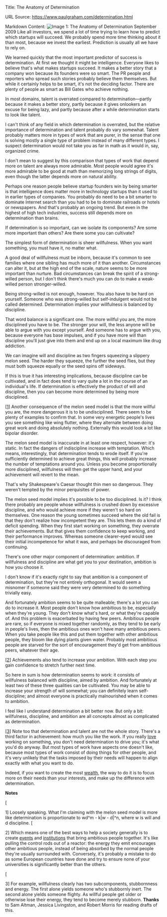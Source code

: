 Title: The Anatomy of Determination

URL Source: https://www.paulgraham.com/determination.html

Markdown Content:
![Image 1: The Anatomy of Determination ](https://s.turbifycdn.com/aah/paulgraham/the-anatomy-of-determination-2.gif)
September 2009
Like all investors, we spend a lot of time trying to learn how to predict which startups will succeed. We probably spend more time thinking about it than most, because we invest the earliest. Prediction is usually all we have to rely on.

We learned quickly that the most important predictor of success is determination. At first we thought it might be intelligence. Everyone likes to believe that's what makes startups succeed. It makes a better story that a company won because its founders were so smart. The PR people and reporters who spread such stories probably believe them themselves. But while it certainly helps to be smart, it's not the deciding factor. There are plenty of people as smart as Bill Gates who achieve nothing.

In most domains, talent is overrated compared to determination—partly because it makes a better story, partly because it gives onlookers an excuse for being lazy, and partly because after a while determination starts to look like talent.

I can't think of any field in which determination is overrated, but the relative importance of determination and talent probably do vary somewhat. Talent probably matters more in types of work that are purer, in the sense that one is solving mostly a single type of problem instead of many different types. I suspect determination would not take you as far in math as it would in, say, organized crime.

I don't mean to suggest by this comparison that types of work that depend more on talent are always more admirable. Most people would agree it's more admirable to be good at math than memorizing long strings of digits, even though the latter depends more on natural ability.

Perhaps one reason people believe startup founders win by being smarter is that intelligence does matter more in technology startups than it used to in earlier types of companies. You probably do need to be a bit smarter to dominate Internet search than you had to be to dominate railroads or hotels or newspapers. And that's probably an ongoing trend. But even in the highest of high tech industries, success still depends more on determination than brains.

If determination is so important, can we isolate its components? Are some more important than others? Are there some you can cultivate?

The simplest form of determination is sheer willfulness. When you want something, you must have it, no matter what.

A good deal of willfulness must be inborn, because it's common to see families where one sibling has much more of it than another. Circumstances can alter it, but at the high end of the scale, nature seems to be more important than nurture. Bad circumstances can break the spirit of a strong-willed person, but I don't think there's much you can do to make a weak-willed person stronger-willed.

Being strong-willed is not enough, however. You also have to be hard on yourself. Someone who was strong-willed but self-indulgent would not be called determined. Determination implies your willfulness is balanced by discipline.

That word balance is a significant one. The more willful you are, the more disciplined you have to be. The stronger your will, the less anyone will be able to argue with you except yourself. And someone has to argue with you, because everyone has base impulses, and if you have more will than discipline you'll just give into them and end up on a local maximum like drug addiction.

We can imagine will and discipline as two fingers squeezing a slippery melon seed. The harder they squeeze, the further the seed flies, but they must both squeeze equally or the seed spins off sideways.

If this is true it has interesting implications, because discipline can be cultivated, and in fact does tend to vary quite a lot in the course of an individual's life. If determination is effectively the product of will and discipline, then you can become more determined by being more disciplined.

[[1](https://www.paulgraham.com/determination.html#f1n)]
Another consequence of the melon seed model is that the more willful you are, the more dangerous it is to be undisciplined. There seem to be plenty of examples to confirm that. In some very energetic people's lives you see something like wing flutter, where they alternate between doing great work and doing absolutely nothing. Externally this would look a lot like bipolar disorder.

The melon seed model is inaccurate in at least one respect, however: it's static. In fact the dangers of indiscipline increase with temptation. Which means, interestingly, that determination tends to erode itself. If you're sufficiently determined to achieve great things, this will probably increase the number of temptations around you. Unless you become proportionally more disciplined, willfulness will then get the upper hand, and your achievement will revert to the mean.

That's why Shakespeare's Caesar thought thin men so dangerous. They weren't tempted by the minor perquisites of power.

The melon seed model implies it's possible to be too disciplined. Is it? I think there probably are people whose willfulness is crushed down by excessive discipline, and who would achieve more if they weren't so hard on themselves. One reason the young sometimes succeed where the old fail is that they don't realize how incompetent they are. This lets them do a kind of deficit spending. When they first start working on something, they overrate their achievements. But that gives them confidence to keep working, and their performance improves. Whereas someone clearer-eyed would see their initial incompetence for what it was, and perhaps be discouraged from continuing.

There's one other major component of determination: ambition. If willfulness and discipline are what get you to your destination, ambition is how you choose it.

I don't know if it's exactly right to say that ambition is a component of determination, but they're not entirely orthogonal. It would seem a misnomer if someone said they were very determined to do something trivially easy.

And fortunately ambition seems to be quite malleable; there's a lot you can do to increase it. Most people don't know how ambitious to be, especially when they're young. They don't know what's hard, or what they're capable of. And this problem is exacerbated by having few peers. Ambitious people are rare, so if everyone is mixed together randomly, as they tend to be early in people's lives, then the ambitious ones won't have many ambitious peers. When you take people like this and put them together with other ambitious people, they bloom like dying plants given water. Probably most ambitious people are starved for the sort of encouragement they'd get from ambitious peers, whatever their age.

[[2](https://www.paulgraham.com/determination.html#f2n)]
Achievements also tend to increase your ambition. With each step you gain confidence to stretch further next time.

So here in sum is how determination seems to work: it consists of willfulness balanced with discipline, aimed by ambition. And fortunately at least two of these three qualities can be cultivated. You may be able to increase your strength of will somewhat; you can definitely learn self-discipline; and almost everyone is practically malnourished when it comes to ambition.

I feel like I understand determination a bit better now. But only a bit: willfulness, discipline, and ambition are all concepts almost as complicated as determination.

[[3](https://www.paulgraham.com/determination.html#f3n)]
Note too that determination and talent are not the whole story. There's a third factor in achievement: how much you like the work. If you really [love](https://www.paulgraham.com/love.html) working on something, you don't need determination to drive you; it's what you'd do anyway. But most types of work have aspects one doesn't like, because most types of work consist of doing things for other people, and it's very unlikely that the tasks imposed by their needs will happen to align exactly with what you want to do.

Indeed, if you want to create the most [wealth](https://www.paulgraham.com/wealth.html), the way to do it is to focus more on their needs than your interests, and make up the difference with determination.

**Notes**

[

1] Loosely speaking. What I'm claiming with the melon seed model is more like determination is proportionate to wd^m - k|w - d|^n, where w is will and d discipline.
[

2] Which means one of the best ways to help a society generally is to create [events](http://startupschool.org/) and [institutions](http://ycombinator.com/) that bring ambitious people together. It's like pulling the control rods out of a reactor: the energy they emit encourages other ambitious people, instead of being absorbed by the normal people they're usually surrounded with.
Conversely, it's probably a mistake to do as some European countries have done and try to ensure none of your universities is significantly better than the others.

[

3] For example, willfulness clearly has two subcomponents, stubbornness and energy. The first alone yields someone who's stubbornly inert. The second alone yields someone flighty. As willful people get older or otherwise lose their energy, they tend to become merely stubborn.
**Thanks** to Sam Altman, Jessica Livingston, and Robert Morris for reading drafts of this.

